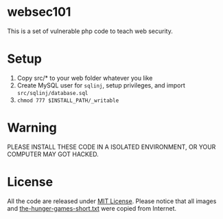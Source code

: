 # websec101

This is a set of vulnerable php code to teach web security.

# Setup

1. Copy src/\* to your web folder whatever you like
2. Create MySQL user for `sqlinj`, setup privileges, and import `src/sqlinj/database.sql`
3. `chmod 777 $INSTALL_PATH/_writable`

# Warning

PLEASE INSTALL THESE CODE IN A ISOLATED ENVIRONMENT, OR YOUR COMPUTER MAY GOT HACKED.

# License

All the code are released under [MIT License](LICENSE). Please notice that all
images and [the-hunger-games-short.txt](src/xss/the-hunger-games-short.txt) were
copied from Internet.
